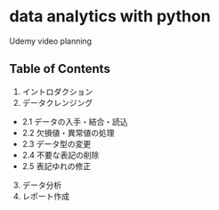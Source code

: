 # data analytics with python
Udemy video planning

## Table of Contents
1. イントロダクション
2. データクレンジング
- 2.1 データの入手・結合・読込
- 2.2 欠損値・異常値の処理
- 2.3 データ型の変更
- 2.4 不要な表記の削除
- 2.5 表記ゆれの修正
3. データ分析
4. レポート作成
